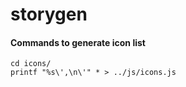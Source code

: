 # storygen


#### Commands to generate icon list
```
cd icons/
printf "%s\',\n\'" * > ../js/icons.js 
```
